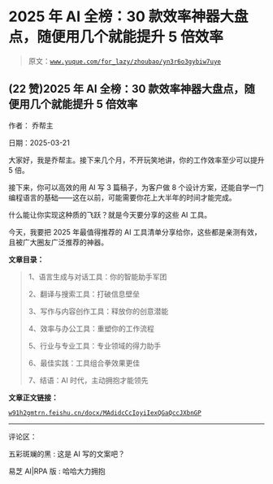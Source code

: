 # 2025 年 AI 全榜：30 款效率神器大盘点，随便用几个就能提升 5 倍效率

> 原文：[`www.yuque.com/for_lazy/zhoubao/yn3r6o3gybiw7uye`](https://www.yuque.com/for_lazy/zhoubao/yn3r6o3gybiw7uye)

## (22 赞)2025 年 AI 全榜：30 款效率神器大盘点，随便用几个就能提升 5 倍效率

作者： 乔帮主

日期：2025-03-21

大家好，我是乔帮主。接下来几个月，不开玩笑地讲，你的工作效率至少可以提升 5 倍。

接下来，你可以高效的用 AI 写 3 篇稿子，为客户做 8 个设计方案，还能自学一门编程语言的基础——这在以前，可能需要你花上大半年的时间才能完成。

什么能让你实现这种质的飞跃？就是今天要分享的这些 AI 工具。

今天，我要把 2025 年最值得推荐的 AI 工具清单分享给你，这些都是亲测有效，且被广大圈友广泛推荐的神器。

**文章目录：**

> 1、语言生成与对话工具：你的智能助手军团
> 
> 2、翻译与搜索工具：打破信息壁垒
> 
> 3、写作与内容创作工具：释放你的创意潜能
> 
> 4、效率与办公工具：重塑你的工作流程
> 
> 5、行业与专业工具：专业领域的得力助手
> 
> 6、最佳实践：工具组合拳效果更佳
> 
> 7、结语：AI 时代，主动拥抱才能领先

**文章正文链接：**

[`w91h2gmtrn.feishu.cn/docx/MAdidcCcIoyiIexQGaQccJXbnGP`](https://w91h2gmtrn.feishu.cn/docx/MAdidcCcIoyiIexQGaQccJXbnGP)

* * *

评论区：

五彩斑斓的黑 : 这是 AI 写的文案吧？

易芝 AI|RPA 版 : 哈哈大力拥抱